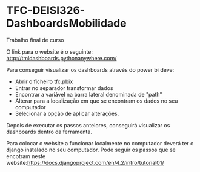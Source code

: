 # TFC-DEISI326-DashboardsMobilidade
Trabalho final de curso

O link para o website é o seguinte: http://tmldashboards.pythonanywhere.com/

Para conseguir visualizar os dashboards através do power bi deve:
- Abrir o ficheiro tfc.pbix
- Entrar no separador transformar dados
- Encontrar a variável na barra lateral denominada de "path"
- Alterar para a localização em que se encontram os dados no seu computador
- Selecionar a opção de aplicar alterações.

Depois de executar os passos anteiores, conseguirá visualizar os dashboards dentro da ferramenta.

Para colocar o website a funcionar localmente no computador deverá ter o django instalado no seu computador. Pode seguir os passos que se encotram neste website:https://docs.djangoproject.com/en/4.2/intro/tutorial01/
